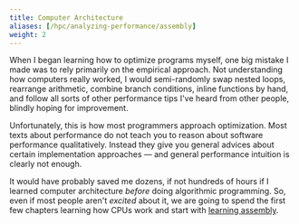 ```yaml
---
title: Computer Architecture
aliases: [/hpc/analyzing-performance/assembly]
weight: 2
---
```


When I began learning how to optimize programs myself, one big mistake I made was to rely primarily on the empirical approach. Not understanding how computers really worked, I would semi-randomly swap nested loops, rearrange arithmetic, combine branch conditions, inline functions by hand, and follow all sorts of other performance tips I've heard from other people, blindly hoping for improvement.

Unfortunately, this is how most programmers approach optimization. Most texts about performance do not teach you to reason about software performance qualitatively. Instead they give you general advices about certain implementation approaches — and general performance intuition is clearly not enough.

It would have probably saved me dozens, if not hundreds of hours if I learned computer architecture *before* doing algorithmic programming. So, even if most people aren't *excited* about it, we are going to spend the first few chapters learning how CPUs work and start with [learning assembly](assembly).

<!-- todo: replace "learn" with synonyms -->

